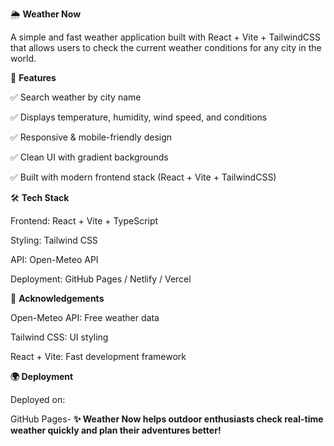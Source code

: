 🌦️ **Weather Now**

A simple and fast weather application built with React + Vite + TailwindCSS that allows users to check the current weather conditions for any city in the world.

🚀 **Features**

✅ Search weather by city name

✅ Displays temperature, humidity, wind speed, and conditions

✅ Responsive & mobile-friendly design

✅ Clean UI with gradient backgrounds

✅ Built with modern frontend stack (React + Vite + TailwindCSS)

🛠️ **Tech Stack**

Frontend: React + Vite + TypeScript

Styling: Tailwind CSS

API: Open-Meteo API

Deployment: GitHub Pages / Netlify / Vercel

🙌 **Acknowledgements**

Open-Meteo API: Free weather data

Tailwind CSS: UI styling

React + Vite: Fast development framework

**🌍 Deployment**

Deployed on:

GitHub Pages- 
**✨ Weather Now helps outdoor enthusiasts check real-time weather quickly and plan their adventures better!**
